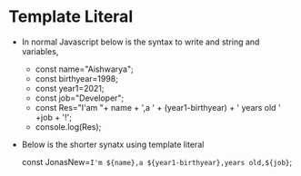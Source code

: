 # Template Literal

* In normal Javascript below is the syntax to write and string and variables,
   * const name="Aishwarya";
   * const birthyear=1998;
   * const year1=2021;
   * const job="Developer";
   * const Res="I'am "+  name  + ',a ' + (year1-birthyear) + ' years old ' +job + '!';
   * console.log(Res);

* Below is the shorter synatx using template literal

  const JonasNew=`I'm ${name},a ${year1-birthyear},years old,${job}`;
